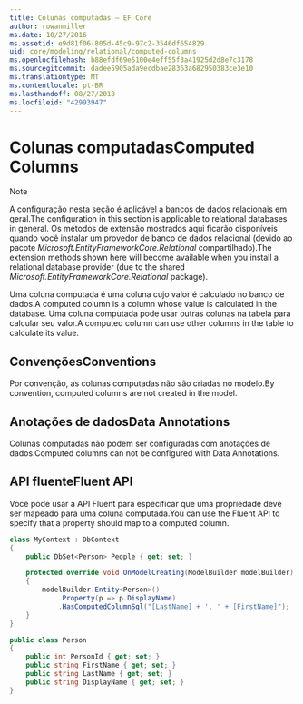 ```yaml
---
title: Colunas computadas – EF Core
author: rowanmiller
ms.date: 10/27/2016
ms.assetid: e9d81f06-805d-45c9-97c2-3546df654829
uid: core/modeling/relational/computed-columns
ms.openlocfilehash: b88efdf69e5100e4eff55f3a41925d2d8e7c3178
ms.sourcegitcommit: dadee5905ada9ecdbae28363a682950383ce3e10
ms.translationtype: MT
ms.contentlocale: pt-BR
ms.lasthandoff: 08/27/2018
ms.locfileid: "42993947"
---
```

# <a name="computed-columns"></a><span data-ttu-id="99e13-102">Colunas computadas</span><span class="sxs-lookup"><span data-stu-id="99e13-102">Computed Columns</span></span>

> [!NOTE]  
> <span data-ttu-id="99e13-103">A configuração nesta seção é aplicável a bancos de dados relacionais em geral.</span><span class="sxs-lookup"><span data-stu-id="99e13-103">The configuration in this section is applicable to relational databases in general.</span></span> <span data-ttu-id="99e13-104">Os métodos de extensão mostrados aqui ficarão disponíveis quando você instalar um provedor de banco de dados relacional (devido ao pacote *Microsoft.EntityFrameworkCore.Relational* compartilhado).</span><span class="sxs-lookup"><span data-stu-id="99e13-104">The extension methods shown here will become available when you install a relational database provider (due to the shared *Microsoft.EntityFrameworkCore.Relational* package).</span></span>

<span data-ttu-id="99e13-105">Uma coluna computada é uma coluna cujo valor é calculado no banco de dados.</span><span class="sxs-lookup"><span data-stu-id="99e13-105">A computed column is a column whose value is calculated in the database.</span></span> <span data-ttu-id="99e13-106">Uma coluna computada pode usar outras colunas na tabela para calcular seu valor.</span><span class="sxs-lookup"><span data-stu-id="99e13-106">A computed column can use other columns in the table to calculate its value.</span></span>

## <a name="conventions"></a><span data-ttu-id="99e13-107">Convenções</span><span class="sxs-lookup"><span data-stu-id="99e13-107">Conventions</span></span>

<span data-ttu-id="99e13-108">Por convenção, as colunas computadas não são criadas no modelo.</span><span class="sxs-lookup"><span data-stu-id="99e13-108">By convention, computed columns are not created in the model.</span></span>

## <a name="data-annotations"></a><span data-ttu-id="99e13-109">Anotações de dados</span><span class="sxs-lookup"><span data-stu-id="99e13-109">Data Annotations</span></span>

<span data-ttu-id="99e13-110">Colunas computadas não podem ser configuradas com anotações de dados.</span><span class="sxs-lookup"><span data-stu-id="99e13-110">Computed columns can not be configured with Data Annotations.</span></span>

## <a name="fluent-api"></a><span data-ttu-id="99e13-111">API fluente</span><span class="sxs-lookup"><span data-stu-id="99e13-111">Fluent API</span></span>

<span data-ttu-id="99e13-112">Você pode usar a API Fluent para especificar que uma propriedade deve ser mapeado para uma coluna computada.</span><span class="sxs-lookup"><span data-stu-id="99e13-112">You can use the Fluent API to specify that a property should map to a computed column.</span></span>

<!-- [!code-csharp[Main](samples/core/relational/Modeling/FluentAPI/Samples/Relational/ComputedColumn.cs?highlight=9)] -->
``` csharp
class MyContext : DbContext
{
    public DbSet<Person> People { get; set; }

    protected override void OnModelCreating(ModelBuilder modelBuilder)
    {
        modelBuilder.Entity<Person>()
            .Property(p => p.DisplayName)
            .HasComputedColumnSql("[LastName] + ', ' + [FirstName]");
    }
}

public class Person
{
    public int PersonId { get; set; }
    public string FirstName { get; set; }
    public string LastName { get; set; }
    public string DisplayName { get; set; }
}
```

